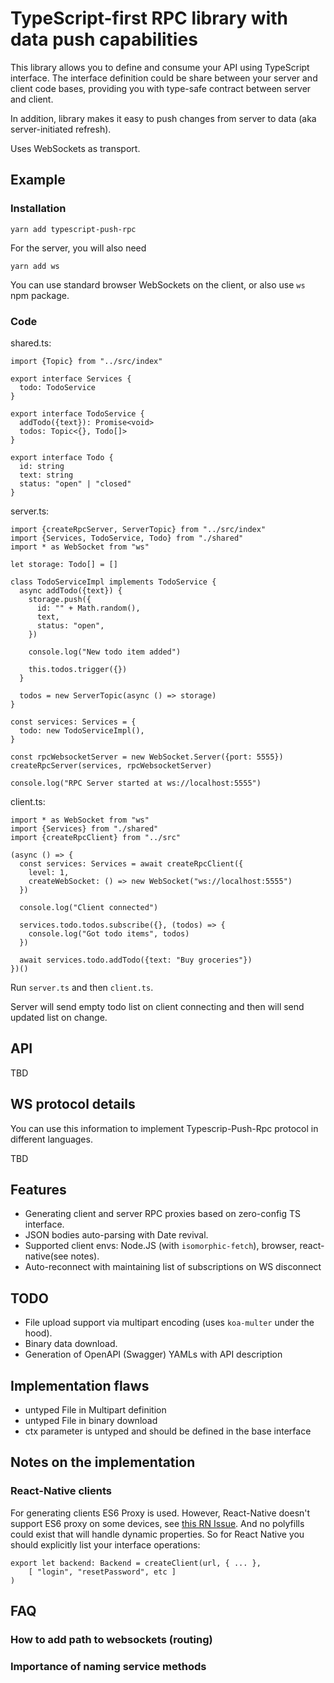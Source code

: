 # TypeScript-first RPC library with data push capabilities

This library allows you to define and consume your API using TypeScript interface.
The interface definition could be share between your server and client code bases, providing you with type-safe 
contract between server and client.

In addition, library makes it easy to push changes from server to data (aka server-initiated refresh).

Uses WebSockets as transport. 

## Example

### Installation

```
yarn add typescript-push-rpc
```

For the server, you will also need
```
yarn add ws
```

You can use standard browser WebSockets on the client, or also use `ws` npm package.

### Code

shared.ts:
```
import {Topic} from "../src/index"

export interface Services {
  todo: TodoService
}

export interface TodoService {
  addTodo({text}): Promise<void>
  todos: Topic<{}, Todo[]>
}

export interface Todo {
  id: string
  text: string
  status: "open" | "closed"
}
```

server.ts:
```
import {createRpcServer, ServerTopic} from "../src/index"
import {Services, TodoService, Todo} from "./shared"
import * as WebSocket from "ws"

let storage: Todo[] = []

class TodoServiceImpl implements TodoService {
  async addTodo({text}) {
    storage.push({
      id: "" + Math.random(),
      text,
      status: "open",
    })

    console.log("New todo item added")

    this.todos.trigger({})
  }

  todos = new ServerTopic(async () => storage)
}

const services: Services = {
  todo: new TodoServiceImpl(),
}

const rpcWebsocketServer = new WebSocket.Server({port: 5555})
createRpcServer(services, rpcWebsocketServer)

console.log("RPC Server started at ws://localhost:5555")
```

client.ts:

```
import * as WebSocket from "ws"
import {Services} from "./shared"
import {createRpcClient} from "../src"

(async () => {
  const services: Services = await createRpcClient({
    level: 1,
    createWebSocket: () => new WebSocket("ws://localhost:5555")
  })

  console.log("Client connected")

  services.todo.todos.subscribe({}, (todos) => {
    console.log("Got todo items", todos)
  })

  await services.todo.addTodo({text: "Buy groceries"})
})()
```

Run `server.ts` and then `client.ts`. 

Server will send empty todo list on client connecting and then will send updated list on change.

## API

TBD

## WS protocol details

You can use this information to implement Typescrip-Push-Rpc protocol in different languages.

TBD
 
## Features
- Generating client and server RPC proxies based on zero-config TS interface.
- JSON bodies auto-parsing with Date revival. 
- Supported client envs: Node.JS (with `isomorphic-fetch`), browser, react-native(see notes).
- Auto-reconnect with maintaining list of subscriptions on WS disconnect

## TODO
- File upload support via multipart encoding (uses `koa-multer` under the hood).
- Binary data download.
- Generation of OpenAPI (Swagger) YAMLs with API description
 
## Implementation flaws
- untyped File in Multipart definition
- untyped File in binary download
- ctx parameter is untyped and should be defined in the base interface


## Notes on the implementation

### React-Native clients

For generating clients ES6 Proxy is used. However, React-Native doesn't support ES6 proxy 
on some devices, see [this RN Issue](https://github.com/facebook/react-native/issues/11232#issuecomment-264100958]).
And no polyfills could exist that will handle dynamic properties. So for React Native you 
should explicitly list your interface operations:
```
export let backend: Backend = createClient(url, { ... }, 
    [ "login", "resetPassword", etc ]
)
``` 


## FAQ

### How to add path to websockets (routing)

### Importance of naming service methods